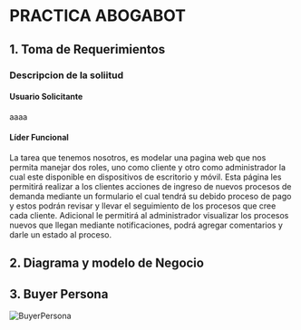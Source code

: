 # PRACTICA ABOGABOT 

## **1. Toma de Requerimientos**

### **Descripcion de la soliitud**
#### ****Usuario Solicitante****
aaaa


#### ****Líder Funcional****

La tarea que tenemos nosotros, es modelar una pagina web que nos permita manejar dos roles, uno como cliente y otro como administrador la cual este disponible en dispositivos de escritorio y móvil. Esta página les permitirá realizar a los clientes acciones de ingreso de nuevos procesos de demanda mediante un formulario el cual tendrá su debido proceso de pago y estos podrán revisar y llevar el seguimiento de los procesos que cree cada cliente. Adicional le permitirá al administrador visualizar los procesos nuevos que llegan mediante notificaciones, podrá agregar comentarios y darle un estado al proceso.

## **2. Diagrama y modelo de Negocio**

## **3. Buyer Persona**
![BuyerPersona](./images/BuyerPersona.jpg)
